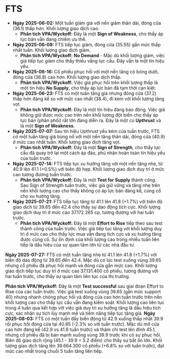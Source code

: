 # FTS

- **Ngày 2025-06-02:** Một tuần giảm giá với nến giảm thân dài, đóng cửa (36.1) thấp hơn. Khối lượng giao dịch cao.
    - **Phân tích VPA/Wyckoff:** Đây là một **Sign of Weakness**, cho thấy áp lực bán vẫn đang chiếm ưu thế.
- **Ngày 2025-06-09:** FTS tiếp tục giảm, đóng cửa (35.55) gần mức thấp nhất tuần. Khối lượng giao dịch giảm.
    - **Phân tích VPA/Wyckoff:** **No Demand** - Mặc dù khối lượng giảm, việc giá tiếp tục giảm cho thấy thiếu vắng lực cầu. Đây vẫn là một tín hiệu yếu.
- **Ngày 2025-06-16:** Cổ phiếu phục hồi với một nến tăng có bóng dưới, đóng cửa (36.8) cao hơn. Khối lượng giao dịch thấp.
    - **Phân tích VPA/Wyckoff:** Việc giá phục hồi trên khối lượng thấp là một tín hiệu **No Supply**, cho thấy áp lực bán đã tạm thời cạn kiệt.
- **Ngày 2025-06-23:** FTS có một tuần tăng giá nhưng đóng cửa (37.2) thấp hơn đáng kể so với mức cao nhất (38.4), đi kèm với khối lượng tăng vọt.
    - **Phân tích VPA/Wyckoff:** Đây là một tín hiệu đáng báo động. Việc giá không giữ được mức cao trên nền khối lượng đột biến cho thấy áp lực bán (phân phối) rất lớn đang diễn ra. Đây là một cú **Upthrust** và là một **Sign of Weakness**.
- **Ngày 2025-07-07:** Sau tín hiệu Upthrust yếu kém của tuần trước, FTS có một tuần tăng giá bùng nổ với một nến tăng thân dài, đóng cửa (40.9) ở mức cao nhất tuần. Khối lượng giao dịch tăng vọt.
    - **Phân tích VPA/Wyckoff:** Đây là một **Sign of Strength**, cho thấy lực cầu đã quay trở lại một cách áp đảo, phủ nhận hoàn toàn tín hiệu yếu của tuần trước.
- **Ngày 2025-07-14:** FTS tiếp tục xu hướng tăng với một nến tăng nhẹ, từ 40.9 lên 41.1 (+0.5%) với biên độ hẹp. Khối lượng giao dịch duy trì ở mức cao tương đương tuần trước.
    - **Phân tích VPA/Wyckoff:** Đây là một **Test for Supply** thành công. Sau Sign of Strength tuần trước, việc giá giữ vững và tăng nhẹ trên nền khối lượng cao cho thấy không có áp lực bán đáng kể, củng cố cho xu hướng tăng.
- **Ngày 2025-07-21:** FTS tiếp tục tăng từ 41.1 lên 41.8 (+1.7%) với biên độ giao dịch từ 39.65 đến 42.4 cho thấy sự dao động tích cực. Khối lượng giao dịch duy trì ở mức cao 37.172.265 cp, tương đương với hai tuần trước.
    - **Phân tích VPA/Wyckoff:** Đây là một **Effort to Rise** tiếp theo sau test thành công của tuần trước. Việc giá tiếp tục tăng với khối lượng duy trì ở mức cao cho thấy lực mua vẫn đang tích cực và xu hướng tăng được củng cố. Sự ổn định của khối lượng cao trong nhiều tuần liên tiếp là dấu hiệu của sự quan tâm lớn từ các nhà đầu tư.


**Ngày 2025-07-27:** FTS có một tuần tăng nhẹ từ 41.1 lên 41.8 (+1.7%) với biên độ dao động từ 39.65 đến 42.4. Mặc dù có lúc test xuống vùng 39.65 nhưng cổ phiếu đã phục hồi mạnh và đóng cửa gần mức cao. Khối lượng giao dịch tiếp tục duy trì ở mức cao 37.131.400 cổ phiếu, tương đương với hai tuần trước, cho thấy sự quan tâm liên tục của thị trường.

**Phân tích VPA/Wyckoff:** Đây là một **Test successful** sau giai đoạn Effort to Rise của các tuần trước. Việc giá test xuống vùng 39.65 (gần mức support 40) nhưng nhanh chóng phục hồi và đóng cửa cao hơn tuần trước trên nền khối lượng cao cho thấy lực cầu vẫn đang kiểm soát. Khối lượng cao liên tục trong 4 tuần qua kết hợp với việc giá duy trì xu hướng tăng là dấu hiệu tích cực, xác nhận sự tích lũy mạnh mẽ và tiềm năng tiếp tục tăng giá.
**Ngày 2025-08-03:** FTS có một tuần đầy biến động từ 42.9 xuống thấp nhất 39.9 rồi phục hồi đóng cửa tại 40.85 (-2.3% so với tuần trước). Mặc dù mở cửa cao hơn đáng kể (42.9 vs 41.8 tuần trước) và thậm chí test lên đỉnh 45.1, nhưng cổ phiếu đã bị bán mạnh xuống vùng 39.9 trước khi có sự phục hồi. Biên độ giao dịch rộng (45.1 - 39.9 = 5.2 điểm) cho thấy sự bất ổn lớn. Khối lượng giao dịch tăng lên 39.664.300 cổ phiếu (+6.8% so với tuần trước), đạt mức cao nhất trong chuỗi 5 tuần tăng liên tiếp.
